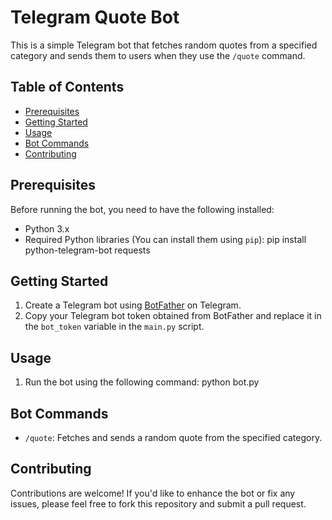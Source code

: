 # Telegram Quote Bot

This is a simple Telegram bot that fetches random quotes from a specified category and sends them to users when they use the `/quote` command.

## Table of Contents

- [Prerequisites](#prerequisites)
- [Getting Started](#getting-started)
- [Usage](#usage)
- [Bot Commands](#bot-commands)
- [Contributing](#contributing)

## Prerequisites

Before running the bot, you need to have the following installed:

- Python 3.x
- Required Python libraries (You can install them using `pip`): pip install python-telegram-bot requests

## Getting Started

1. Create a Telegram bot using [BotFather](https://core.telegram.org/bots#botfather) on Telegram.
2. Copy your Telegram bot token obtained from BotFather and replace it in the `bot_token` variable in the `main.py` script.

## Usage

1. Run the bot using the following command: python bot.py

## Bot Commands

- `/quote`: Fetches and sends a random quote from the specified category.

## Contributing

Contributions are welcome! If you'd like to enhance the bot or fix any issues, please feel free to fork this repository and submit a pull request.
